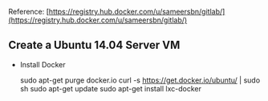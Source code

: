 Reference: [https://registry.hub.docker.com/u/sameersbn/gitlab/](https://registry.hub.docker.com/u/sameersbn/gitlab/)

## Create a Ubuntu 14.04 Server VM 
* Install Docker

	sudo apt-get purge docker.io
	curl -s https://get.docker.io/ubuntu/ | sudo sh
	sudo apt-get update
	sudo apt-get install lxc-docker
